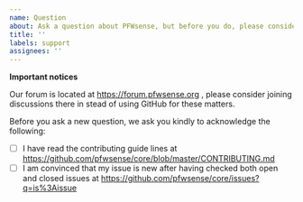 ```yaml
---
name: Question
about: Ask a question about PFWsense, but before you do, please consider using our forum
title: ''
labels: support
assignees: ''
---
```

**Important notices**

Our forum is located at https://forum.pfwsense.org , please consider joining discussions there in stead of using GitHub for these matters.

Before you ask a new question, we ask you kindly to acknowledge the following:

- [ ] I have read the contributing guide lines at https://github.com/pfwsense/core/blob/master/CONTRIBUTING.md
- [ ] I am convinced that my issue is new after having checked both open and closed issues at https://github.com/pfwsense/core/issues?q=is%3Aissue
